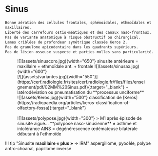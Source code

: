 # Sinus

```
Bonne aération des cellules frontales, sphénoïdales, ethmoïdales et maxillaires.
Liberté des carrefours ostio-méatiques et des canaux naso-frontaux.
Pas de variante anatomique à risque obstructif ou chirurgical.
Lames criblées de profondeur symétrique classée Keros 2.
Pas de granulome apicodentaire dans les quadrants supérieurs.
Pas de lésion osseuse suspecte et parties molles sans particularité.
```

<figure markdown="span">
    ![](assets/sinuscoro.jpg){width="650"}
    sinusite antérieure = maxillaire + ethmoïdale ant. + frontale
    ![](assets/sinusax.jpg){width="600"}  
    </br>
    [![](assets/variantes.jpg){width="550"}](https://cerf.radiologie.fr/sites/cerf.radiologie.fr/files/files/enseignement/pdf/02MM%20Sinus.pdf){:target="_blank"}
    + latérodéviation ou pneumatisation du **processus unciforme**  
    </br>
    ![](assets/Keros.jpg){width="500"}
    classification de [Keros](https://radiopaedia.org/articles/keros-classification-of-olfactory-fossa){:target="_blank"}  
    </br></br>
    ![](assets/polypose.jpg){width="300"}
    > M1 après épisode de sinusite aiguë...  
    **polypose naso-sinusienne** ± asthme et intolérance AINS  
    = dégénérescence œdémateuse bilatérale débutant à l'ethmoïde
</figure>

!!! tip "Sinusite **maxillaire « plus »** => IRM"
    aspergillome, pyocèle, polype antro-choanal, papillome inversé